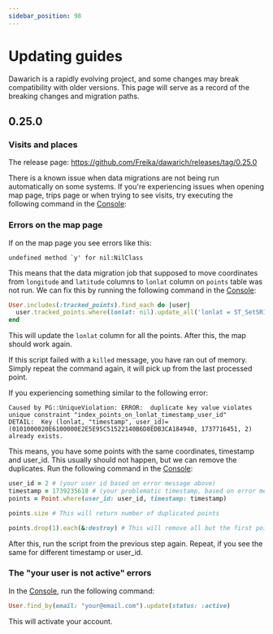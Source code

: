 ```yaml
---
sidebar_position: 98
---
```


# Updating guides

Dawarich is a rapidly evolving project, and some changes may break compatibility with older versions. This page will serve as a record of the breaking changes and migration paths.

## 0.25.0

### Visits and places

The release page: https://github.com/Freika/dawarich/releases/tag/0.25.0

There is a known issue when data migrations are not being run automatically on some systems. If you're experiencing issues when opening map page, trips page or when trying to see visits, try executing the following command in the [Console](/docs/FAQ/#how-to-enter-dawarich-console):

### Errors on the map page

If on the map page you see errors like this:

```
undefined method `y' for nil:NilClass
```

This means that the data migration job that supposed to move coordinates from `longitude` and `latitude` columns to `lonlat` column on `points` table was not run. We can fix this by running the following command in the [Console](/docs/FAQ/#how-to-enter-dawarich-console):

```ruby
User.includes(:tracked_points).find_each do |user|
  user.tracked_points.where(lonlat: nil).update_all('lonlat = ST_SetSRID(ST_MakePoint(longitude, latitude), 4326)')
end
```

This will update the `lonlat` column for all the points. After this, the map should work again.

If this script failed with a `killed` message, you have ran out of memory. Simply repeat the command again, it will pick up from the last processed point.

If you experiencing something similar to the following error:

```
Caused by PG::UniqueViolation: ERROR:  duplicate key value violates unique constraint "index_points_on_lonlat_timestamp_user_id"
DETAIL:  Key (lonlat, "timestamp", user_id)=(0101000020E6100000E2E5E95C51522140B6D8EDB3CA184940, 1737716451, 2) already exists.
```

This means, you have some points with the same coordinates, timestamp and user_id. This usually should not happen, but we can remove the duplicates. Run the following command in the [Console](/docs/FAQ/#how-to-enter-dawarich-console):

```ruby
user_id = 2 # (your user id based on error message above)
timestamp = 1739235618 # (your problematic timestamp, based on error message above)
points = Point.where(user_id: user_id, timestamp: timestamp)

points.size # This will return number of duplicated points

points.drop(1).each(&:destroy) # This will remove all but the first point.
```

After this, run the script from the previous step again. Repeat, if you see the same for different timestamp or user_id.

### The "your user is not active" errors

In the [Console](/docs/FAQ/#how-to-enter-dawarich-console), run the following command:

```ruby
User.find_by(email: "your@email.com").update(status: :active)
```

This will activate your account.
